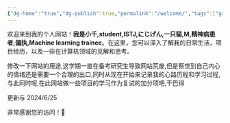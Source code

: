 ```yaml
---
{"dg-home":"true","dg-publish":true,"permalink":"/welcome/","tags":["gardenEntry"],"dgPassFrontmatter":true,"created":"2024-01-27T00:54:13.598+08:00","updated":"2024-06-25T22:18:31.840+08:00"}
---
```


欢迎来到我的个人网站！**我是小千,student,ISTJ,にじげん,一只猫,M,精神病患者,偏执,Machine learning trainee**。在这里，您可以深入了解我的日常生活，项目经历，以及一些在计算机领域的见解和思考。

修改一下网站的用途,这学期一直在备考研究生导致网站荒废,但是察觉到自己内心的情绪还是需要一个合理的出口,同时从现在开始来记录我的心路历程和学习过程,与此同时呢,在此网站做一些项目的学习作为复试的加分项吧,干巴得

更新与 2024/6/25

非常感谢您的访问！🥰